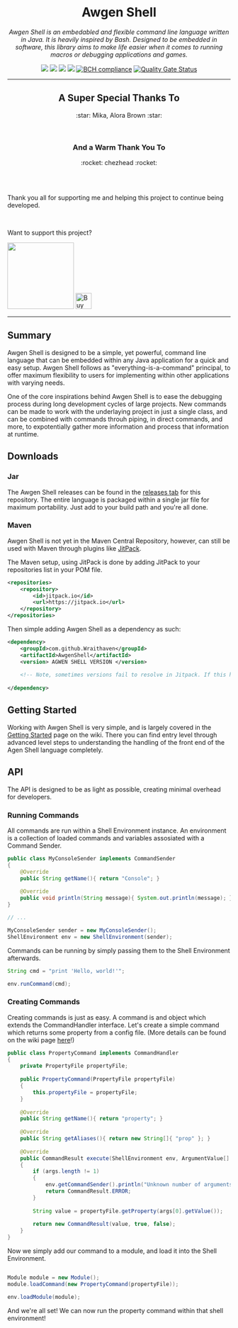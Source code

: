 <h1 align="center">Awgen Shell</h1>
<p align="center"><i>Awgen Shell is an embedabled and flexible command line language written in Java. It is heavily inspired by Bash. Designed to be embedded in software, this library aims to make life easier when it comes to running macros or debugging applications and games.</i></p>

<p align="center">
  <img src="https://img.shields.io/github/license/WraithEngine/AwgenShell" />
  <img src="https://img.shields.io/github/repo-size/WraithEngine/AwgenShell" />
  <img src="https://img.shields.io/github/issues/WraithEngine/AwgenShell" />
  <img src="https://img.shields.io/github/v/release/WraithEngine/AwgenShell?include_prereleases" />
  <a href="https://bettercodehub.com/results/WraithEngine/AwgenShell"><img alt="BCH compliance" src="https://bettercodehub.com/edge/badge/WraithEngine/AwgenShell?branch=master" /></a>
  <a href="https://sonarcloud.io/dashboard?id=TheDudeFromCI_AwgenShell"><img alt="Quality Gate Status" src="https://sonarcloud.io/api/project_badges/measure?project=TheDudeFromCI_AwgenShell&metric=alert_status" /></a>
</p>

---

<h2 align="center">A Super Special Thanks To</h2>
<p align="center">
  :star: Mika, Alora Brown :star:
</p>

<br />

<h3 align="center">And a Warm Thank You To</h3>
<p align="center">
  :rocket: chezhead :rocket:
</p>

<br />
<br />

Thank you all for supporting me and helping this project to continue being developed.

<br />

<p>Want to support this project?</p>
<a href="https://www.patreon.com/thedudefromci"><img src="https://c5.patreon.com/external/logo/become_a_patron_button@2x.png" width="150px" /></a>
<a href='https://ko-fi.com/P5P31SKR9' target='_blank'><img height='36' style='border:0px;height:36px;' src='https://cdn.ko-fi.com/cdn/kofi2.png?v=2' border='0' alt='Buy Me a Coffee at ko-fi.com' /></a>

---

## Summary

Awgen Shell is designed to be a simple, yet powerful, command line language that can be embedded within any Java application for a quick and easy setup. Awgen Shell follows as "everything-is-a-command" principal, to offer maximum flexibility to users for implementing within other applications with varying needs.

One of the core inspirations behind Awgen Shell is to ease the debugging process during long development cycles of large projects. New commands can be made to work with the underlaying project in just a single class, and can be combined with commands throuh piping, in direct commands, and more, to expotentially gather more information and process that information at runtime.

## Downloads

### Jar

The Awgen Shell releases can be found in the [releases tab](https://github.com/Wraithaven/AwgenShell/releases) for this repository. The entire language is packaged within a single jar file for maximum portability. Just add to your build path and you're all done.

### Maven

Awgen Shell is not yet in the Maven Central Repository, however, can still be used with Maven through plugins like [JitPack](https://jitpack.io/).

The Maven setup, using JitPack is done by adding JitPack to your repositories list in your POM file.

```xml
<repositories>
	<repository>
		<id>jitpack.io</id>
		<url>https://jitpack.io</url>
	</repository>
</repositories>
```
  
Then simple adding Awgen Shell as a dependency as such:
    
```xml
<dependency>
	<groupId>com.github.Wraithaven</groupId>
	<artifactId>AwgenShell</artifactId>
	<version> AGWEN SHELL VERSION </version>
	
	<!-- Note, sometimes versions fail to resolve in Jitpack. If this happens, using the first 10 characters of the commit hash also works. -->
	
</dependency>
```

## Getting Started

Working with Awgen Shell is very simple, and is largely covered in the [Getting Started](https://github.com/Wraithaven/AwgenShell/wiki/Getting-Started) page on the wiki. There you can find entry level through advanced level steps to understanding the handling of the front end of the Agen Shell language completely.

## API

The API is designed to be as light as possible, creating minimal overhead for developers.

### Running Commands

All commands are run within a Shell Environment instance. An environment is a collection of loaded commands and variables assosiated with a Command Sender.

```java
public class MyConsoleSender implements CommandSender
{
	@Override
	public String getName(){ return "Console"; }
	
	@Override
	public void println(String message){ System.out.println(message); }
}

// ...

MyConsoleSender sender = new MyConsoleSender();
ShellEnvironment env = new ShellEnvironment(sender);
```

Commands can be running by simply passing them to the Shell Environment afterwards.

```java
String cmd = "print 'Hello, world!'";

env.runCommand(cmd);
```

### Creating Commands

Creating commands is just as easy. A command is and object which extends the CommandHandler interface. Let's create a simple command which returns some property from a config file. (More details can be found on the wiki page [here](https://github.com/Wraithaven/AwgenShell/wiki/Creating-Commands)!)

```java
public class PropertyCommand implements CommandHandler
{
	private PropertyFile propertyFile;
	
	public PropertyCommand(PropertyFile propertyFile)
	{
		this.propertyFile = propertyFile;
	}
	
	@Override
	public String getName(){ return "property"; }
	
	@Override
	public String getAliases(){ return new String[]{ "prop" }; }
	
	@Override
	public CommandResult execute(ShellEnvironment env, ArgumentValue[] args)
	{
		if (args.length != 1)
		{
			env.getCommandSender().println("Unknown number of arguments!");
			return CommandResult.ERROR;
		}
		
		String value = propertyFile.getProperty(args[0].getValue());
		
		return new CommandResult(value, true, false);
	}
}
```

Now we simply add our command to a module, and load it into the Shell Environment.

```java

Module module = new Module();
module.loadCommand(new PropertyCommand(propertyFile));

env.loadModule(module);
```

And we're all set! We can now run the property command within that shell environment!
